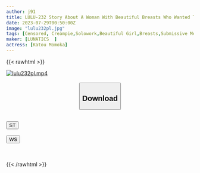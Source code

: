```yaml
---
author: j91
title: LULU-232 Story About A Woman With Beautiful Breasts Who Wanted To Be A Broadcaster's Girlfriend And Came To Her Home, And Was Forced To Deliver Continuous Tiksha Endurance Delivery Because Of Her Sticky Nipple Torture That Wouldn't End No Matter How Many Times She Ejaculated. Of Sato
date: 2023-07-29T00:50:00Z
image: "lulu232pl.jpg"
tags: [Censored, Creampie,Solowork,Beautiful Girl,Breasts,Submissive Men	]
maker: [LUNATICS  ]
actress: [Katou Momoka]
---
```



{{< rawhtml >}}

<div class="video" data-videoid="OdrbDyovezCZby8">
    <a href="javascript:;">
        <img src="https://my.j91.asia/posts/lulu232pl/lulu232pl.jpg" width="WIDTH" height="HEIGHT" alt="lulu232pl.mp4" loading="lazy">
    </a>
</div>

<script type="text/javascript" src="https://j91.asia/asset/on-demand-st.js"></script>

<br>
  <link rel="stylesheet" href="https://j91.asia/asset/bs5.css">
  
  <center>
  <button class="btn btn-primary" type="button" data-bs-toggle="collapse" data-bs-target=".multi-collapse" aria-expanded="false" aria-controls="multiCollapseExample1 multiCollapseExample2"><h2>Download</h2></button></center>
</p>
<div class="row">
  <div class="col">
    <div class="collapse multi-collapse" id="multiCollapseExample1">
      <div class="card card-body">
	      	      <br>
<div class="buttons">  
<a href="https://streamtape.to/v/OdrbDyovezCZby8"><button class="btn-hover color-3"><i class="fa fa-download"></i> ST</button></a></div>
    </div>
  </div>
</div>
  <div class="col">
    <div class="collapse multi-collapse" id="multiCollapseExample2">
      <div class="card card-body">
	      <br>
<div class="buttons">
    <a href="https://wolfstream.tv/8grej52n3au2.html"><button class="btn-hover color-9"><i class="fa fa-download"></i> WS</button></a></div>
<br><br>
      </div>
    </div>
  </div>
</div>

{{< /rawhtml >}}
